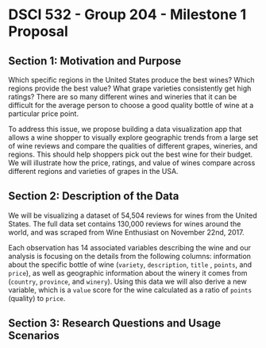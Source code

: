 # DSCI 532 - Group 204 - Milestone 1 Proposal


## Section 1: Motivation and Purpose

Which specific regions in the United States produce the best wines? Which regions provide the best value? What grape varieties consistently get high ratings? There are so many different wines and wineries that it can be difficult for the average person to choose a good quality bottle of wine at a particular price point. 

To address this issue, we propose building a data visualization app that allows a wine shopper to visually explore geographic trends from a large set of wine reviews and compare the qualities of different grapes, wineries, and regions. This should help shoppers pick out the best wine for their budget. We will illustrate how the price, ratings, and value of wines compare across different regions and varieties of grapes in the USA.


## Section 2: Description of the Data

We will be visualizing a dataset of 54,504 reviews for wines from the United States. The full data set contains 130,000 reviews for wines around the world, and was scraped from Wine Enthusiast on November 22nd, 2017. 

Each observation has 14 associated variables describing the wine and our analysis is focusing on the details from the following columns: information about the specific bottle of wine (```variety```,  ```description```, ```title``` , ```points```, and ```price```), as well as geographic information about the winery it comes from (```country```, ```province```, and  ```winery```). Using this data we will also derive a new variable, which is a ```value``` score for the wine calculated as a ratio of ```points``` (quality) to ```price```.


## Section 3: Research Questions and Usage Scenarios



